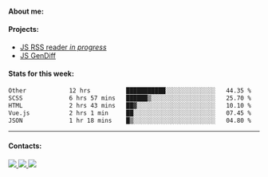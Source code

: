 #### About me:

#### Projects:
- [JS RSS reader *in progress*](https://github.com/GKoil/frontend-project-lvl3)
- [JS GenDiff](https://github.com/GKoil/GenDiff)

#### Stats for this week:
<!--START_SECTION:waka-->

```txt
Other            12 hrs          ███████████░░░░░░░░░░░░░░   44.35 %
SCSS             6 hrs 57 mins   ██████▒░░░░░░░░░░░░░░░░░░   25.70 %
HTML             2 hrs 43 mins   ██▓░░░░░░░░░░░░░░░░░░░░░░   10.10 %
Vue.js           2 hrs 1 min     ██░░░░░░░░░░░░░░░░░░░░░░░   07.45 %
JSON             1 hr 18 mins    █▒░░░░░░░░░░░░░░░░░░░░░░░   04.80 %
```

<!--END_SECTION:waka-->
---
#### Contacts:

<a target='_blank' title='LinkedIn' href="https://www.linkedin.com/in/gkoil/">
  <img src="https://img.shields.io/badge/LinkedIn-0077B5?style=for-the-badge&logo=linkedin&logoColor=white" />
</a>
<a target='_blank' title='Telegram' href="https://t.me/gkoil">
  <img src="https://img.shields.io/badge/Telegram-2CA5E0?style=for-the-badge&logo=telegram&logoColor=white" />
</a>
<a target='_blank' title='Gmail' href="mailto: gk.grigorev@gmail.com">
  <img src="https://img.shields.io/badge/Gmail-D14836?style=for-the-badge&logo=gmail&logoColor=white" />
</a>

